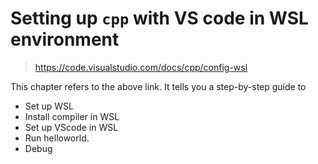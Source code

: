 # Setting up `cpp` with VS code in WSL environment

> https://code.visualstudio.com/docs/cpp/config-wsl

This chapter refers to the above link. It tells you a step-by-step guide to

* Set up WSL
* Install compiler in WSL
* Set up VScode in WSL
* Run helloworld.
* Debug
